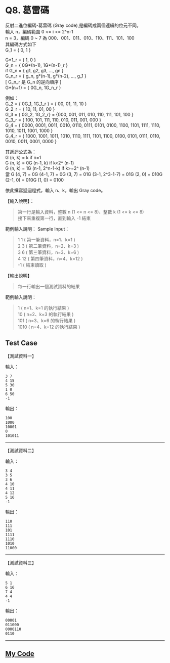 # Q8. 葛雷碼

反射二進位編碼-葛雷碼 (Gray code),是編碼成兩個連續的位元不同。  
輸入 n，編碼範圍 0 <= i <= 2^n-1  
n = 3，編碼 0 ~ 7 為 000、001、011、010、110、111、101、100  
其編碼方式如下  
G_1 = { 0, 1 }

G\*1_r = { 1, 0 }  
G_n = { 0G\*(n-1), 1G\*(n-1)\_r }  
if G_n = { g1, g2, g3, ..., gn }  
G_n_r = { g_n, g\*(n-1), g\*(n-2), ..., g_1 }  
[ G_n_r 是 G_n 的逆向順序 ]  
G\*(n+1) = { 0G_n, 1G_n_r }

例如：  
G_2 = { 0G_1, 1G_1_r } = { 00, 01, 11, 10 }  
G_2_r = { 10, 11, 01, 00 }  
G_3 = { 0G_2, 1G_2_r} = {000, 001, 011, 010, 110, 111, 101, 100 }  
G_3_r = { 100, 101, 111, 110, 010, 011, 001, 000 }  
G_4 = { 0000, 0001, 0011, 0010, 0110, 0111, 0101, 0100, 1100, 1101, 1111, 1110, 1010, 1011, 1001, 1000 }  
G_4_r = { 1000, 1001, 1011, 1010, 1110, 1111, 1101, 1100, 0100, 0101, 0111, 0110, 0010, 0011, 0001, 0000 }

其遞迴公式為：  
G (n, k) = k if n=1  
G (n, k) = 0G (n-1, k) if k<2^ (n-1)  
G (n, k) = 1G (n-1, 2^n-1-k) if k>=2^ (n-1)  
當 G (4, 7) = 0G (4-1, 7) = 0G (3, 7) = 01G (3-1, 2^3-1-7) = 01G (2, 0) = 010G (2-1, 0) = 010G (1, 0) = 0100

依此撰寫遞迴程式，輸入 n、k，輸出 Gray code。

【輸入說明】：

> 第一行是輸入資料，整數 n (1 <= n <= 8)、整數 k (1 <= k <= 8)  
> 接下來重複第一行，直到輸入 -1 結束

範例輸入說明：
Sample Input：

> 1 1 ( 第一筆資料，n=1、k=1 )  
> 2 3 ( 第二筆資料，n=2、k=3 )  
> 3 6 ( 第三筆資料，n=3、k=6 )  
> 4 12 ( 第四筆資料，n=4、k=12 )  
> -1 ( 結束讀取 )

【輸出說明】

> 每一行輸出一個測試資料的結果

範例輸入說明：

> 1 ( n=1、k=1 的執行結果 )  
> 10 ( n=2、k=3 的執行結果 )  
> 101 ( n=3、k=6 的執行結果 )  
> 1010 ( n=4、k=12 的執行結果 )

## Test Case

【測試資料一】

輸入：

    3 7
    4 15
    5 30
    1 0
    6 50
    -1

輸出：

    100
    1000
    10001
    0
    101011

---

【測試資料二】

輸入：

    3 4
    3 5
    3 6
    4 10
    4 11
    4 12
    5 16
    -1

輸出：

    110
    111
    101
    1111
    1110
    1010
    11000

---

【測試資料三】

輸入：

    5 1
    6 16
    7 4
    4 4
    -1

輸出：

    00001
    011000
    0000110
    0110

---

## [My Code](./q008.c)

```c

```
